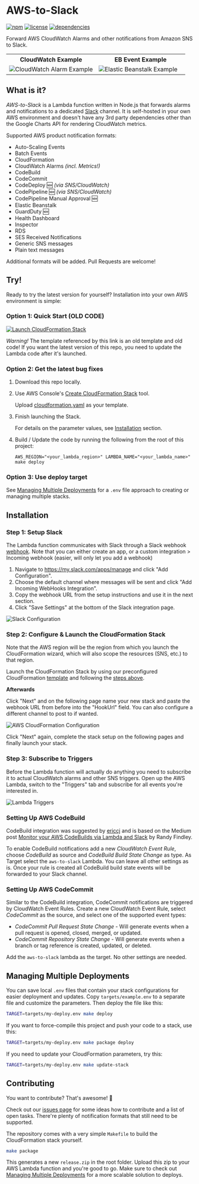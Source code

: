 # AWS-to-Slack

[![npm](https://img.shields.io/npm/v/aws-to-slack.svg)](https://www.npmjs.com/package/aws-to-slack)
[![license](https://img.shields.io/github/license/ellevation/aws-to-slack.svg)](https://github.com/ellevation/aws-to-slack/blob/master/LICENSE)
[![dependencies](https://img.shields.io/david/ellevation/aws-to-slack.svg)](https://www.npmjs.com/package/aws-to-slack)


Forward AWS CloudWatch Alarms and other notifications from Amazon SNS to Slack.

<table>
   <tr>
      <th>CloudWatch Example</th>
      <th>EB Event Example</th>
   </tr>
   <tr>
      <td width="50%"><img alt="CloudWatch Alarm Example" src="./docs/alert-example-cw.png"></td>
      <td><img alt="Elastic Beanstalk Example" src="./docs/alert-example-eb.png"></td>
   </tr>
</table>

## What is it?
_AWS-to-Slack_ is a Lambda function written in Node.js that forwards alarms and
notifications to a dedicated [Slack](https://slack.com) channel. It is self-hosted
in your own AWS environment and doesn't have any 3rd party dependencies other
than the Google Charts API for rendering CloudWatch metrics.

Supported AWS product notification formats:
* Auto-Scaling Events
* Batch Events
* CloudFormation
* CloudWatch Alarms *(incl. Metrics!)*
* CodeBuild
* CodeCommit
* CodeDeploy 🆕 _(via SNS/CloudWatch)_
* CodePipeline 🆕 _(via SNS/CloudWatch)_
* CodePipeline Manual Approval 🆕
* Elastic Beanstalk
* GuardDuty 🆕
* Health Dashboard
* Inspector
* RDS
* SES Received Notifications
* Generic SNS messages
* Plain text messages

Additional formats will be added. Pull Requests are welcome!

## Try!
Ready to try the latest version for yourself? Installation into your own AWS environment is simple:

### Option 1: Quick Start (OLD CODE)

[![Launch CloudFormation Stack](https://s3.amazonaws.com/cloudformation-examples/cloudformation-launch-stack.png)](https://console.aws.amazon.com/cloudformation/home?region=us-east-1#/stacks/new?stackName=aws-to-slack)

*Warning!* The template referenced by this link is an old template and old code! If you want the latest version of this repo, you need to update the Lambda code after it's launched.
      
### Option 2: Get the latest bug fixes

1. Download this repo locally.

1. Use AWS Console's [Create CloudFormation Stack](https://console.aws.amazon.com/cloudformation/home?region=us-east-1#/stacks/new?stackName=aws-to-slack) tool.

   Upload [cloudformation.yaml](https://raw.githubusercontent.com/ellevation/aws-to-slack/master/cloudformation.yaml) as your template.

1. Finish launching the Stack.

   For details on the parameter values, see [Installation](#installation) section. 

1. Build / Update the code by running the following from the root of this project:
   ```
   AWS_REGION="<your_lambda_region>" LAMBDA_NAME="<your_lambda_name>" make deploy
   ```  

### Option 3: Use deploy target

See [Managing Multiple Deployments](#managing-multiple-deployments) for a `.env` file approach to creating or managing multiple stacks.

## Installation

### Step 1: Setup Slack
The Lambda function communicates with Slack through a Slack webhook
[webhook](https://my.slack.com/apps/manage). Note that you can either create an app, or a custom integration > Incoming webhook (easier, will only let you add a webhook)

1. Navigate to https://my.slack.com/apps/manage and click
   "Add Configuration".
2. Choose the default channel where messages will be sent and click
   "Add Incoming WebHooks Integration".
3. Copy the webhook URL from the setup instructions and use it in the next
   section.
4. Click "Save Settings" at the bottom of the Slack integration page.

![Slack Configuration](./docs/config-slack.png)

### Step 2: Configure & Launch the CloudFormation Stack

Note that the AWS region will be the region from which you launch the CloudFormation wizard, which will also scope the resources (SNS, etc.) to that region. 

Launch the CloudFormation Stack by using our preconfigured CloudFormation
[template](https://raw.githubusercontent.com/ellevation/aws-to-slack/master/cloudformation.yaml) and following the [steps above](#try).

**Afterwards**

Click "Next" and on the following page name your new stack and paste the
webhook URL from before into the "HookUrl" field. You can also configure a
different channel to post to if wanted.

![AWS CloudFormation Configuration](./docs/config-stack.png)

Click "Next" again, complete the stack setup on the following pages and
finally launch your stack.

### Step 3: Subscribe to Triggers

Before the Lambda function will actually do anything you need to subscribe it
to actual CloudWatch alarms and other SNS triggers. Open up the AWS Lambda,
switch to the "Triggers" tab and subscribe for all events you're interested in.

![Lambda Triggers](./docs/config-lambda-triggers.png)


### Setting Up AWS CodeBuild
CodeBuild integration was suggested by [ericcj](https://github.com/ericcj) and is based on
the Medium post [Monitor your AWS CodeBuilds via Lambda and Slack](https://hackernoon.com/monitor-your-aws-codebuilds-via-lambda-and-slack-ae2c621f68f1) by
Randy Findley. 

To enable CodeBuild notifications add a new _CloudWatch Event Rule_, choose _CodeBuild_
as source and _CodeBuild Build State Change_ as type. As Target select the `aws-to-slack`
Lambda. You can leave all other settings as is. Once your rule is created all CodeBuild
build state events will be forwarded to your Slack channel.

### Setting Up AWS CodeCommit

Similar to the CodeBuild integration, CodeCommit notifications are triggered by
CloudWatch Event Rules. Create a new CloudWatch Event Rule, select _CodeCommit_
as the source, and select one of the supported event types:

* _CodeCommit Pull Request State Change_ - Will generate events when a pull
  request is opened, closed, merged, or updated.
* _CodeCommit Repository State Change_ - Will generate events when a branch
  or tag reference is created, updated, or deleted.

Add the `aws-to-slack` lambda as the target. No other settings are needed.

## Managing Multiple Deployments

You can save local `.env` files that contain your stack configurations for easier deployment and updates.  Copy `targets/example.env` to a separate file and customize the parameters.  Then deploy the file like this:

```bash
TARGET=targets/my-deploy.env make deploy
```

If you want to force-compile this project and push your code to a stack, use this:
```bash
TARGET=targets/my-deploy.env make package deploy
```

If you need to update your CloudFormation parameters, try this:
```bash
TARGET=targets/my-deploy.env make update-stack
```

## Contributing

You want to contribute? That's awesome! 🎉

Check out our [issues page](https://github.com/ellevation/aws-to-slack/issues) for
some ideas how to contribute and a list of open tasks. There're plenty of
notification formats that still need to be supported.

The repository comes with a very simple `Makefile` to build the CloudFormation
stack yourself. 

```bash
make package
```

This generates a new `release.zip` in the root folder. Upload this zip to your
AWS Lambda function and you're good to go. Make sure to check out [Managing Multiple Deployments](#managing-multiple-deployments) for a more scalable solution to deploys.
